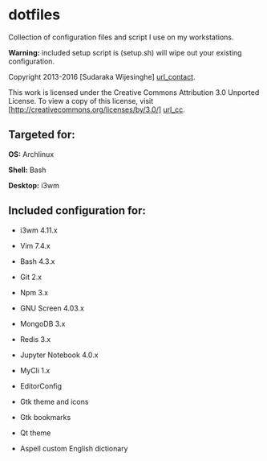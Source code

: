 dotfiles
========

Collection of configuration files and script I use on my workstations.

**Warning:** included setup script is (setup.sh) will wipe out your existing
configuration.

Copyright 2013-2016 [Sudaraka Wijesinghe] [url_contact].

This work is licensed under the Creative Commons Attribution 3.0 Unported
License. To view a copy of this license, visit
[http://creativecommons.org/licenses/by/3.0/] [url_cc].

Targeted for:
-------------
**OS:** Archlinux

**Shell:** Bash

**Desktop:** i3wm

Included configuration for:
---------------------------
- i3wm 4.11.x
- Vim 7.4.x
- Bash 4.3.x
- Git 2.x
- Npm 3.x
- GNU Screen 4.03.x
- MongoDB 3.x
- Redis 3.x
- Jupyter Notebook 4.0.x
- MyCli 1.x
- EditorConfig
- Gtk theme and icons
- Gtk bookmarks
- Qt theme
- Aspell custom English dictionary

  [url_contact]: https://sudaraka.org/contact/
  [url_cc]: http://creativecommons.org/licenses/by/3.0/

